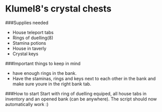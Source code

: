 # Klumel8's crystal chests

###Supplies needed
* House teleport tabs
* Rings of duelling(8)
* Stamina potions
* House in taverly
* Crystal keys

###Important things to keep in mind
* have enough rings in the bank.
* Have the staminas, rings and keys next to each other in the bank and make sure youre in the right bank tab.

###How to start
Start with ring of duelling equiped, all house tabs in inventory and an opened bank (can be anywhere). 
The script should now automatically work :)